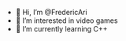 - 👋 Hi, I’m @FredericAri
- 👀 I’m interested in video games
- 🌱 I’m currently learning C++

<!---
FredericAri/FredericAri is a ✨ special ✨ repository because its `README.md` (this file) appears on your GitHub profile.
You can click the Preview link to take a look at your changes.
--->
